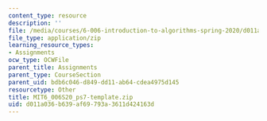 ```yaml
---
content_type: resource
description: ''
file: /media/courses/6-006-introduction-to-algorithms-spring-2020/d011a036b639af69793a3611d424163d_MIT6_006S20_ps7-template.zip
file_type: application/zip
learning_resource_types:
- Assignments
ocw_type: OCWFile
parent_title: Assignments
parent_type: CourseSection
parent_uid: bdb6c046-d849-dd11-ab64-cdea4975d145
resourcetype: Other
title: MIT6_006S20_ps7-template.zip
uid: d011a036-b639-af69-793a-3611d424163d
---
```

